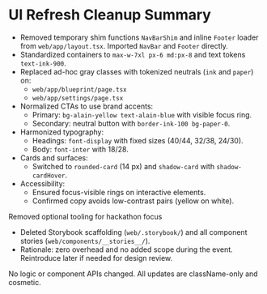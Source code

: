 # UI Refresh Cleanup Summary

- Removed temporary shim functions `NavBarShim` and inline `Footer` loader from `web/app/layout.tsx`. Imported `NavBar` and `Footer` directly.
- Standardized containers to `max-w-7xl px-6 md:px-8` and text tokens `text-ink-900`.
- Replaced ad-hoc gray classes with tokenized neutrals (`ink` and `paper`) on:
  - `web/app/blueprint/page.tsx`
  - `web/app/settings/page.tsx`
- Normalized CTAs to use brand accents:
  - Primary: `bg-alain-yellow text-alain-blue` with visible focus ring.
  - Secondary: neutral button with `border-ink-100 bg-paper-0`.
- Harmonized typography:
  - Headings: `font-display` with fixed sizes (40/44, 32/38, 24/30).
  - Body: `font-inter` with 18/28.
- Cards and surfaces:
  - Switched to `rounded-card` (14 px) and `shadow-card` with `shadow-cardHover`.
- Accessibility:
  - Ensured focus-visible rings on interactive elements.
  - Confirmed copy avoids low-contrast pairs (yellow on white).

Removed optional tooling for hackathon focus
- Deleted Storybook scaffolding (`web/.storybook/`) and all component stories (`web/components/__stories__/`).
- Rationale: zero overhead and no added scope during the event. Reintroduce later if needed for design review.

No logic or component APIs changed. All updates are className-only and cosmetic.
